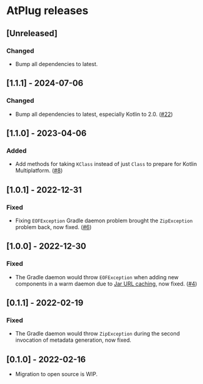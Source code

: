 # AtPlug releases

## [Unreleased]
### Changed
- Bump all dependencies to latest.

## [1.1.1] - 2024-07-06
### Changed
- Bump all dependencies to latest, especially Kotlin to 2.0. ([#22](https://github.com/diffplug/atplug/pull/22))

## [1.1.0] - 2023-04-06
### Added
- Add methods for taking `KClass` instead of just `Class` to prepare for Kotlin Multiplatform. ([#8](https://github.com/diffplug/atplug/pull/8))

## [1.0.1] - 2022-12-31
### Fixed
- Fixing `EOFException` Gradle daemon problem brought the `ZipException` problem back, now fixed. ([#6](https://github.com/diffplug/atplug/pull/6))

## [1.0.0] - 2022-12-30
### Fixed
- The Gradle daemon would throw `EOFException` when adding new components in a warm daemon due to [Jar URL caching](https://stackoverflow.com/questions/36517604/closing-a-jarurlconnection), now fixed. ([#4](https://github.com/diffplug/atplug/pull/4))

## [0.1.1] - 2022-02-19
### Fixed
- The Gradle daemon would throw `ZipException` during the second invocation of metadata generation, now fixed.

## [0.1.0] - 2022-02-16
- Migration to open source is WIP.
